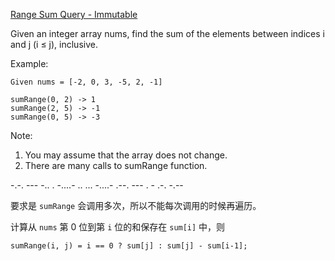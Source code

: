 [Range Sum Query - Immutable](https://leetcode.com/problems/range-sum-query-immutable/)

Given an integer array nums, find the sum of the elements between indices i and j (i ≤ j), inclusive.

Example:
```
Given nums = [-2, 0, 3, -5, 2, -1]

sumRange(0, 2) -> 1
sumRange(2, 5) -> -1
sumRange(0, 5) -> -3
```
Note:

1. You may assume that the array does not change.
2. There are many calls to sumRange function.

-.-. --- -.. . -....- .. ... -....- .--. --- . - .-. -.--

要求是 `sumRange` 会调用多次，所以不能每次调用的时候再遍历。

计算从 `nums` 第 0 位到第 `i` 位的和保存在 `sum[i]` 中，则
```
sumRange(i, j) = i == 0 ? sum[j] : sum[j] - sum[i-1];
```